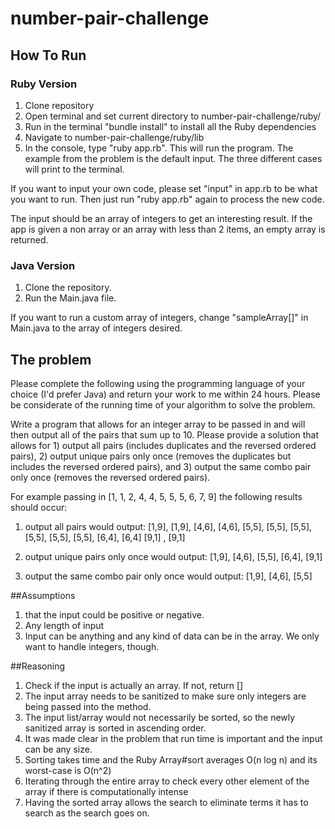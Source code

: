 # number-pair-challenge

## How To Run
### Ruby Version

1. Clone repository
2. Open terminal and set current directory to number-pair-challenge/ruby/
3. Run in the terminal "bundle install" to install all the Ruby dependencies
4. Navigate to number-pair-challenge/ruby/lib
5. In the console, type "ruby app.rb". This will run the program. The example from the problem is the default input. The three different cases will print to the terminal.

If you want to input your own code, please set "input" in app.rb to be what you want to run. Then just run "ruby app.rb" again to process the new code.

The input should be an array of integers to get an interesting result. If the app is given a non array or an array with less than 2 items, an empty array is returned.

### Java Version
1. Clone the repository.
2. Run the Main.java file.

If you want to run a custom array of integers, change "sampleArray[]" in Main.java to the array of integers desired.

## The problem
Please complete the following using the programming language of your choice (I'd prefer Java) and return your work to me within 24 hours.  Please be considerate of the running time of your algorithm to solve the problem.

Write a program that allows for an integer array to be passed in and will then output all of the pairs that sum up to 10.  Please provide a solution that allows for 1) output all pairs (includes duplicates and the reversed ordered pairs), 2) output unique pairs only once (removes the duplicates but includes the reversed ordered pairs), and 3) output the same combo pair only once (removes the reversed ordered pairs).

For example passing in [1, 1, 2, 4, 4, 5, 5, 5, 6, 7, 9] the following results should occur:

  1) output all pairs would output: [1,9], [1,9], [4,6], [4,6], [5,5], [5,5], [5,5], [5,5], [5,5], [5,5], [6,4], [6,4] [9,1] , [9,1]

  2) output unique pairs only once would output: [1,9], [4,6], [5,5], [6,4], [9,1]

  3) output the same combo pair only once would output: [1,9], [4,6], [5,5]   

##Assumptions
1. that the input could be positive or negative.
2. Any length of input
3. Input can be anything and any kind of data can be in the array. We only want to handle integers, though.


##Reasoning
1. Check if the input is actually an array. If not, return []
2. The input array needs to be sanitized to make sure only integers are being passed into the method.
3. The input list/array would not necessarily be sorted, so the newly sanitized array is sorted in ascending order.
4. It was made clear in the problem that run time is important and the input can be any size.
5. Sorting takes time and the Ruby Array#sort averages O(n log n) and its worst-case is O(n^2)
6. Iterating through the entire array to check every other element of the array if there is computationally intense
7. Having the sorted array allows the search to eliminate terms it has to search as the search goes on.
